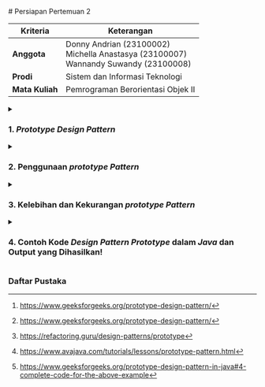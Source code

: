 ﻿﻿# Persiapan Pertemuan 2

| Kriteria | Keterangan |
|--|--|
| **Anggota** | Donny Andrian       (23100002) <br/>Michella Anastasya  (23100007) <br/>Wannandy Suwandy    (23100008) |
| **Prodi** | Sistem dan Informasi Teknologi |
| **Mata Kuliah** | Pemrograman Berorientasi Objek II |

<details>
<summary>

### 1. *Prototype Design Pattern*</summary>

*Prototype pattern* adalah salah satu pola desain dalam kategori *creational pattern* yang digunakan untuk membuat objek baru dengan menduplikasi objek yang sudah ada. Dengan menggunakan *prototype pattern*, kita dapat membuat objek tanpa bergantung pada kelas spesifiknya.

Pola ini sangat berguna dalam situasi di mana pembuatan objek baru dari awal membutuhkan biaya yang tinggi dalam hal sumber daya atau waktu. Dalam penerapannya, objek yang sudah ada disebut sebagai *prototype*, dan objek baru dibuat dengan menyalin *prototype* tersebut.

Metode `clone()` sering digunakan untuk mengimplementasikan *prototype pattern*, di mana objek baru dibuat dengan menyalin semua properti dari objek yang sudah ada. Dengan cara ini, kita dapat menghindari inisialisasi ulang yang mahal dan mempercepat proses pembuatan objek.[^4]

</details>

<details>
<summary>

### 2.  Penggunaan *prototype Pattern*</summary>

*Prototype pattern* digunakan ketika pembuatan objek baru sangat mahal atau kompleks dan dapat dihindari dengan menduplikasi objek yang sudah ada. Berikut beberapa kasus di mana *prototype pattern* cocok digunakan:

* Ketika proses pembuatan objek sangat mahal atau memakan banyak sumber daya. <br/>
Contohnya, jika sebuah objek memiliki proses inisialisasi yang berat, seperti membaca data dari *database* atau melakukan perhitungan kompleks, maka lebih efisien untuk menduplikasi objek yang sudah ada daripada membuat objek baru dari nol. Dalam beberapa kasus, kita mungkin tidak mengetahui jenis objek yang akan dibuat hingga program berjalan. Dengan prototype pattern, kita bisa membuat salinan objek yang sudah ada tanpa harus menentukan tipe spesifiknya sejak awal. Ini sangat berguna dalam aplikasi yang menangani banyak jenis data atau struktur objek yang fleksibel, seperti dalam sistem game development, di mana karakter atau item dapat dibuat secara dinamis berdasarkan kondisi permainan.[^4]

* Ketika objek memiliki banyak konfigurasi yang kompleks. <br/>
Jika ada banyak variasi dari suatu objek, seperti perbedaan warna, ukuran, atau fitur tambahan lainnya, kita bisa menggunakan satu *prototype* dasar dan melakukan *cloning* dengan sedikit modifikasi daripada membuat banyak *subclass* atau *constructor* yang berbeda.

* Ketika ingin mengurangi ketergantungan pada *subclass* dan *constructor*.<br/> 
Dengan menggunakan *prototype pattern*, kita tidak perlu bergantung pada *subclass* untuk membuat variasi objek, seperti dalam sistem kendaraan di mana mobil sport, mobil keluarga, dan mobil listrik dapat dibuat dari satu *prototype* dasar dan dimodifikasi sesuai kebutuhan. Hal ini juga berguna dalam *e-commerce*, di mana produk dapat memiliki variasi warna dan ukuran tanpa memerlukan kelas terpisah untuk setiap kombinasi.

</details>

<details>
<summary>

### 3.  Kelebihan dan Kekurangan *prototype Pattern*</summary>

Kelebihan *prototype pattern*:
* Bisa membuat salinan objek tanpa harus mengetahui kelasnya secara konkret. <br/>
Contoh: Jika kita memiliki objek dokumen yang bisa berjenis *PDF, word, atau excel*, kita bisa menggandakannya tanpa harus mengetahui detail kelasnya secara spesifik.
* Menghindari kode duplikasi dalam proses inisialisasi objek.<br/>
Contoh: Jika suatu objek membutuhkan banyak konfigurasi awal, seperti koneksi ke *database* atau pemuatan data besar, kita bisa menyalin objek yang sudah dikonfigurasi daripada membuat ulang dari nol. 
* Memudahkan pembuatan objek kompleks dengan banyak konfigurasi.<br/>
Contoh: Dalam game, kita bisa menduplikasi karakter dasar lalu mengubah beberapa atributnya tanpa harus membuat ulang dari awal.
* Alternatif yang lebih fleksibel dibandingkan pewarisan dalam kasus tertentu.<br/>
Contoh: Jika kita ingin membuat berbagai variasi mobil dengan sedikit perubahan fitur (misalnya warna atau jenis mesin), kita bisa menggandakan satu mobil dasar daripada membuat banyak *subclass*.

Kekurangan *prototype pattern*:
* *Cloning* bisa menjadi rumit jika objek memiliki referensi silang atau siklus dependensi. <br/>
Contoh: Jika sebuah objek berisi referensi ke objek lain yang juga memiliki referensi kembali ke objek pertama, proses *cloning* bisa menyebabkan *loop* yang tidak diinginkan.
* Memerlukan pemahaman mendalam tentang bagaimana objek dibuat dan dikloning. <br/>
Contoh: Jika tidak dilakukan dengan benar, *cloning* bisa menghasilkan duplikasi yang tidak diharapkan atau kesalahan dalam data.
* Jika tidak dikelola dengan baik, bisa menyebabkan konsumsi memori yang tidak efisien. <br/>
Contoh: Jika terlalu banyak objek yang dikloning tanpa pengelolaan yang baik, bisa terjadi pemborosan memori dan menurunkan performa aplikasi. [^3]


</details>

<details>
<summary>

### 4.  Contoh Kode *Design Pattern Prototype* dalam *Java* dan Output yang Dihasilkan!
</summary>

#### Contoh 1
> Keseluruhan kode yang terdapat pada bagian ini dapat ditemukan pada [PrototypeExample.java](PrototypeExample.java). Kode yang terlampir pada bagian ini merupakan hanya sebagian yang menampilkan informasi penting terkait *prototype pattern*.

```java
class Bird implements Cloneable {
    String species;

    @Override
    public Cloneable clone() {
        try {
            return(Bird) super.clone();
        } catch (CloneNotSupportedException e) {
            return null;
        }
    }
}
```

Class Bird memiliki atribut species dan mengimplementasikan Cloneable, yang memungkinkan objek untuk diduplikasi melalui metode clone(). Metode clone() menggunakan super.clone() untuk membuat salinan objek. Karena super.clone() bisa melempar CloneNotSupportedException, maka digunakan blok try-catch untuk menangani kemungkinan error. Jika cloning gagal, metode akan menangkap exception dan mengembalikan null agar program tetap berjalan tanpa error.

Dalam class PrototypeExample, objek Bird pertama (bird1) dibuat dengan species "Chicken", lalu duplikasi menjadi bird2 menggunakan clone(). Kedua objek kemudian ditampilkan, menunjukkan bahwa bird2 adalah salinan dari bird1 dengan atribut yang sama.[^1]

Adapun output yang diberikan setelah dijalankan sebagai berikut.

``` plaintext
Bird 1: This species of bird is Chicken
Bird 2: This species of bird is Chicken
```

---------------------------------------------------

#### Contoh 2
> Keseluruhan kode yang terdapat pada bagian ini dapat ditemukan pada [PrototypeExample2.java](PrototypeExample2.java). Kode yang terlampir pada bagian ini merupakan hanya sebagian yang menampilkan informasi penting terkait *prototype pattern*.

```java
// Prototype interface
interface Shape {
    Shape clone();  // Make a copy of itself
    void draw();    // Draw the shape
}


// Concrete prototype
class Circle implements Shape {
    private String color;

    // This creates a copy of the circle.
    @Override
    public Shape clone() {
        return new Circle(this.color);
    }
}


// Client code
class ShapeClient {
    private Shape shapePrototype;

    // This method creates a new shape using the prototype.
    public Shape createShape() {
        return shapePrototype.clone();
    }
}

// Main class: PrototypeExample2
```

Pada kelas utama, `PrototypeExample2`, kita membuat prototipe konkret (`circlePrototype`) yakni lingkaran merah. Kita kemudian membuat `ShapeClient` dan memberikannya prototipe lingkaran merah. *Client* menggunakan prototipe tersebut untuk membuat bentuk baru (`redCircle`) menggunakan metode `createShape()`. Terakhir, kita menggambar lingkaran merah yang baru dibuat menggunakan metode `draw()`.[^2]

Adapun output yang diberikan setelah metode `draw()` dijalankan sebagai berikut.
``` plaintext
Drawing a red circle.
```

</details>

### Daftar Pustaka
[^1]: https://www.avajava.com/tutorials/lessons/prototype-pattern.html
[^2]: https://www.geeksforgeeks.org/prototype-design-pattern-in-java#4-complete-code-for-the-above-example
[^3]: https://refactoring.guru/design-patterns/prototype
[^4]: https://www.geeksforgeeks.org/prototype-design-pattern/